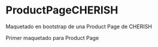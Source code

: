 # ProductPageCHERISH
Maquetado en bootstrap de una Product Page de CHERISH

Primer maquetado para Product Page
